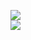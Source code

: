 ![](https://komarev.com/ghpvc/?username=fursdroid)
</br>
<a href="https://github.com/fursdroid">
  <img align="center" src="https://github-readme-stats.vercel.app/api?username=ifv93&show_icons=true&include_all_commits=true&line_height=33&count_private=true&theme=dark" />
</a>
